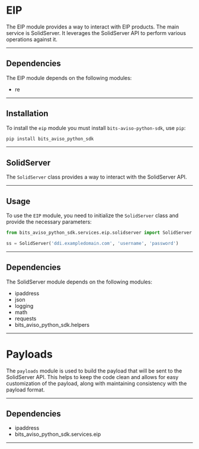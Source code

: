 # EIP
The EIP module provides a way to interact with EIP products.
The main service is SolidServer. It leverages the SolidServer API to perform various operations against it.

---

## Dependencies

The EIP module depends on the following modules:
- re

---

## Installation

To install the `eip` module you must install `bits-aviso-python-sdk`, use `pip`:

```sh
pip install bits_aviso_python_sdk
```

---

## SolidServer

The `SolidServer` class provides a way to interact with the SolidServer API.

---

## Usage

To use the `EIP` module, you need to initialize the `SolidServer` class and provide the necessary parameters:

```python
from bits_aviso_python_sdk.services.eip.solidserver import SolidServer

ss = SolidServer('ddi.exampledomain.com', 'username', 'password')
```

---

## Dependencies

The SolidServer module depends on the following modules:
- ipaddress
- json
- logging
- math
- requests
- bits_aviso_python_sdk.helpers

---

# Payloads

The `payloads` module is used to build the payload that will be sent to the SolidServer API.
This helps to keep the code clean and allows for easy customization of the payload, along with maintaining consistency with the payload format.

---

## Dependencies
- ipaddress
- bits_aviso_python_sdk.services.eip

---
